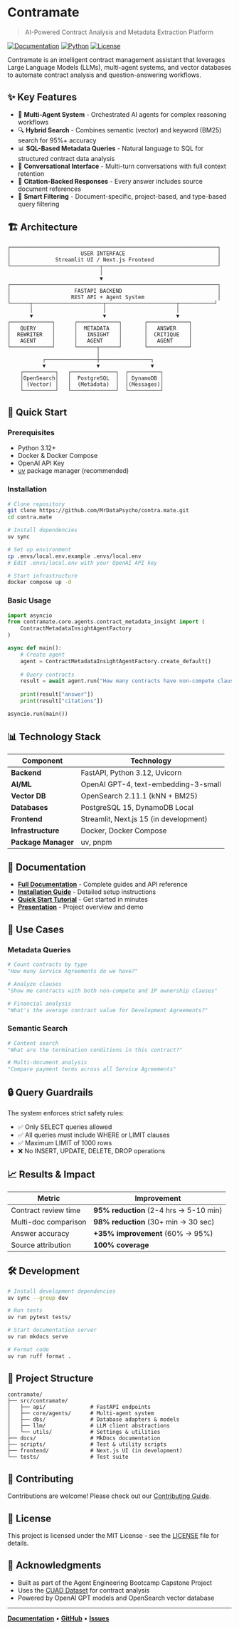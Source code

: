 # Contramate

> AI-Powered Contract Analysis and Metadata Extraction Platform

[![Documentation](https://img.shields.io/badge/docs-mkdocs-blue)](https://mrdatapsycho.github.io/contra.mate/)
[![Python](https://img.shields.io/badge/python-3.12+-blue.svg)](https://www.python.org/downloads/)
[![License](https://img.shields.io/badge/license-MIT-green.svg)](LICENSE)

Contramate is an intelligent contract management assistant that leverages Large Language Models (LLMs), multi-agent systems, and vector databases to automate contract analysis and question-answering workflows.

## ✨ Key Features

- 🤖 **Multi-Agent System** - Orchestrated AI agents for complex reasoning workflows
- 🔍 **Hybrid Search** - Combines semantic (vector) and keyword (BM25) search for 95%+ accuracy
- 📊 **SQL-Based Metadata Queries** - Natural language to SQL for structured contract data analysis
- 💬 **Conversational Interface** - Multi-turn conversations with full context retention
- 📝 **Citation-Backed Responses** - Every answer includes source document references
- 🎯 **Smart Filtering** - Document-specific, project-based, and type-based query filtering

## 🏗️ Architecture

```
┌─────────────────────────────────────────────────────────────────┐
│                      USER INTERFACE                             │
│              Streamlit UI / Next.js Frontend                    │
└────────────────────────────┬────────────────────────────────────┘
                             │
                             ▼
┌─────────────────────────────────────────────────────────────────┐
│                    FASTAPI BACKEND                              │
│                   REST API + Agent System                       │
└──────┬──────────────────────┬──────────────────────┬───────────┘
       │                      │                      │
       ▼                      ▼                      ▼
┌─────────────┐      ┌─────────────┐       ┌─────────────┐
│   QUERY     │      │  METADATA   │       │   ANSWER    │
│  REWRITER   │      │   INSIGHT   │       │  CRITIQUE   │
│   AGENT     │      │   AGENT     │       │   AGENT     │
└─────────────┘      └──────┬──────┘       └─────────────┘
                            │
           ┌────────────────┼────────────────┐
           ▼                ▼                ▼
    ┌──────────┐   ┌──────────────┐  ┌──────────┐
    │OpenSearch│   │  PostgreSQL  │  │ DynamoDB │
    │ (Vector) │   │  (Metadata)  │  │(Messages)│
    └──────────┘   └──────────────┘  └──────────┘
```

## 🚀 Quick Start

### Prerequisites

- Python 3.12+
- Docker & Docker Compose
- OpenAI API Key
- [uv](https://github.com/astral-sh/uv) package manager (recommended)

### Installation

```bash
# Clone repository
git clone https://github.com/MrDataPsycho/contra.mate.git
cd contra.mate

# Install dependencies
uv sync

# Set up environment
cp .envs/local.env.example .envs/local.env
# Edit .envs/local.env with your OpenAI API key

# Start infrastructure
docker compose up -d
```

### Basic Usage

```python
import asyncio
from contramate.core.agents.contract_metadata_insight import (
    ContractMetadataInsightAgentFactory
)

async def main():
    # Create agent
    agent = ContractMetadataInsightAgentFactory.create_default()
    
    # Query contracts
    result = await agent.run("How many contracts have non-compete clauses?")
    
    print(result["answer"])
    print(result["citations"])

asyncio.run(main())
```

## 📊 Technology Stack

| Component | Technology |
|-----------|-----------|
| **Backend** | FastAPI, Python 3.12, Uvicorn |
| **AI/ML** | OpenAI GPT-4, text-embedding-3-small |
| **Vector DB** | OpenSearch 2.11.1 (kNN + BM25) |
| **Databases** | PostgreSQL 15, DynamoDB Local |
| **Frontend** | Streamlit, Next.js 15 (in development) |
| **Infrastructure** | Docker, Docker Compose |
| **Package Manager** | uv, pnpm |

## 📖 Documentation

- **[Full Documentation](https://mrdatapsycho.github.io/contra.mate/)** - Complete guides and API reference
- **[Installation Guide](https://mrdatapsycho.github.io/contra.mate/getting-started/installation/)** - Detailed setup instructions
- **[Quick Start Tutorial](https://mrdatapsycho.github.io/contra.mate/getting-started/quickstart/)** - Get started in minutes
- **[Presentation](https://mrdatapsycho.github.io/contra.mate/presentation/)** - Project overview and demo

## 🎯 Use Cases

### Metadata Queries
```python
# Count contracts by type
"How many Service Agreements do we have?"

# Analyze clauses
"Show me contracts with both non-compete and IP ownership clauses"

# Financial analysis
"What's the average contract value for Development Agreements?"
```

### Semantic Search
```python
# Content search
"What are the termination conditions in this contract?"

# Multi-document analysis
"Compare payment terms across all Service Agreements"
```

## 🔒 Query Guardrails

The system enforces strict safety rules:

- ✅ Only SELECT queries allowed
- ✅ All queries must include WHERE or LIMIT clauses
- ✅ Maximum LIMIT of 1000 rows
- ❌ No INSERT, UPDATE, DELETE, DROP operations

## 📈 Results & Impact

| Metric | Improvement |
|--------|-------------|
| Contract review time | **95% reduction** (2-4 hrs → 5-10 min) |
| Multi-doc comparison | **98% reduction** (30+ min → 30 sec) |
| Answer accuracy | **+35% improvement** (60% → 95%) |
| Source attribution | **100% coverage** |

## 🛠️ Development

```bash
# Install development dependencies
uv sync --group dev

# Run tests
uv run pytest tests/

# Start documentation server
uv run mkdocs serve

# Format code
uv run ruff format .
```

## 📝 Project Structure

```
contramate/
├── src/contramate/
│   ├── api/              # FastAPI endpoints
│   ├── core/agents/      # Multi-agent system
│   ├── dbs/              # Database adapters & models
│   ├── llm/              # LLM client abstractions
│   └── utils/            # Settings & utilities
├── docs/                 # MkDocs documentation
├── scripts/              # Test & utility scripts
├── frontend/             # Next.js UI (in development)
└── tests/                # Test suite
```

## 🤝 Contributing

Contributions are welcome! Please check out our [Contributing Guide](https://mrdatapsycho.github.io/contra.mate/development/contributing/).

## 📄 License

This project is licensed under the MIT License - see the [LICENSE](LICENSE) file for details.

## 🙏 Acknowledgments

- Built as part of the Agent Engineering Bootcamp Capstone Project
- Uses the [CUAD Dataset](https://www.atticusprojectai.org/cuad) for contract analysis
- Powered by OpenAI GPT models and OpenSearch vector database

---

**[Documentation](https://mrdatapsycho.github.io/contra.mate/)** • 
**[GitHub](https://github.com/MrDataPsycho/contra.mate)** • 
**[Issues](https://github.com/MrDataPsycho/contra.mate/issues)**